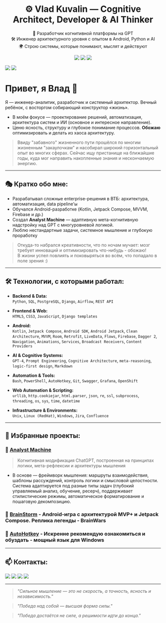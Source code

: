 <h1 align="center">⚙️ Vlad Kuvalin — Cognitive Architect, Developer & AI Thinker</h1>
<p align="center">
  🧠 Разработчик когнитивной платформы на GPT<br/>
  🛠 Инженер архитектурного уровня с опытом в Android, Python и AI<br/>
  🌍 Строю системы, которые понимают, мыслят и действуют
</p>

<p align="center">
  <img src="https://img.shields.io/badge/Android-Kotlin-blue?style=for-the-badge&logo=kotlin"/>
  <img src="https://img.shields.io/badge/AI-GPT4-green?style=for-the-badge&logo=OpenAI"/>
  <img src="https://img.shields.io/badge/Backend-Python-yellow?style=for-the-badge&logo=python"/>
</p>


<p align="left">
  <a href="mailto:vkualvin@yandex.ru"><img src="https://img.shields.io/badge/Email-vkualvin@yandex.ru-blue?style=flat&logo=gmail"/></a>
  <a href="https://t.me/vkualvin"><img src="https://img.shields.io/badge/Telegram-@vkualvin-blue?style=flat&logo=telegram"/></a>
</p>




# Привет, я Влад 👋

Я — инженер-аналитик, разработчик и системный архитектор. Вечный ребёнок, с восторгом собирающий конструктор «жизнь».
- В моём фокусе — проектирование решений, автоматизация, архитектура систем и ИИ (основное и интересное направление).  
- Ценю ясность, структуру и глубокое понимание процессов. **Обожаю** оптимизировать и делать из хаоса архитектуру.

> Ввиду "забавного" жизненного пути прошёлся по многим жизненным "закаулочкам" и насобирал широкий горизонтальный опыт во многих сферах.
> Сейчас ищу пристанище на ближайшие годы, куда мог направить накопленные знания и нескончаемую энергию.

---

## 🎭 Кратко обо мне:

- Разрабатывал сложные enterprise-решения в ВТБ: архитектура, автоматизация, data pipeline'ы
- Обучался Android-разработке (Kotlin, Jetpack Compose, MVVM, Firebase и др.)
- Создал **Analyst Machine** — адаптивную мета-когнитивную надстройку над GPT с многуровневой логикой.
- Люблю нестандартные задачи, системное мышление и глубокую проработку

> Откуда-то набрался креативности, что по ночам мучает: мозг требует инноваций и оптимизировать что-нибудь - обожаю!   
> В жизни успел повлиять и поковыряться во всём, что попадало в поле зрения :)

---

## 🛠️ Технологии, с которыми работал:

- **Backend & Data:**  
`Python`, `SQL`, `PostgreSQL`, `Django`, `Airflow`, `REST API`

- **Frontend & Web:**  
`HTML5`, `CSS3`, `JavaScript`, `Django templates`

- **Android:**  
`Kotlin`, `Jetpack Compose`, `Android SDK`, `Android Jetpack`, `Clean Architecture`,
`MVVM`, `Room`, `Retrofit`, `LiveData`, `Flows`, `Firebase`, `Dagger 2`, `Navigation`, `Animations`, `Services`, `Broadcast Receivers`, `Content Providers`

- **AI & Cognitive Systems:**  
`GPT-4`, `Prompt Engineering`, `Cognitive Architecture`, `meta-reasoning`, `logic-first design`, `Markdown`

- **Automation & Tools:**  
`Bash`, `PowerShell`, `AutoHotkey`, `Git`, `Swagger`, `Grafana`, `OpenShift`

- **Web Automation & Scripting:**  
`urllib`, `http.cookiejar`, `html.parser`, `json`, `re`, `ssl`,
`subprocess`, `threading`, `os`, `sys`, `time`, `datetime`

- **Infrastructure & Environments:**  
`Unix`, `Linux (RedHat)`, `Windows`,  `Jira`, `Confluence`


---

## 📌 Избранные проекты:

### 🤖 [Analyst Machine](https://github.com/Vkuvalin/Analyst-Machine)
> Когнитивная модификация ChatGPT, построенная на принципах логики, мета-рефлексии и архитектуры мышления  

- В основе — фреймворк мышления: маршруты взаимодействия, шаблоны рассуждений,
контроль логики и смысловой целостности. Система адаптируется под разные типы
задач (глубокий управляемый анализ, обучение, ресерч), поддерживает стилистические
режимы, автоматическое форматирование и пошаговую декомпозицию.

### 🧠 [BrainStorm](https://github.com/Vkuvalin/BrainStorm) - Android-игра с архитектурой MVP+ и Jetpack Compose. Реплика легенды - BrainWars
### 🧩 [AutoHotkey](https://github.com/Vkuvalin/AutoHotkey) - Искренне рекомендую ознакомиться и обуздать - мощный язык для Windows

---

## 📫 Контакты:

<p align="left">
  <a href="mailto:vkuvalin@yandex.ru"><img src="https://img.shields.io/badge/Email-vkualvin@yandex.ru-blue?style=flat&logo=gmail"/></a>
  <a href="https://t.me/steppz"><img src="https://img.shields.io/badge/Telegram-@vkualvin-blue?style=flat&logo=telegram"/></a>
  <a href="https://vk.com/id144901827"><img src="https://img.shields.io/badge/VK-%40steppz-4a76a8?style=flat&logo=vk"/></a>
  <a href="https://hh.ru/resume/e3012586ff0c86b4e10039ed1f51784c476b34"><img src="https://img.shields.io/badge/Resume-PDF-critical?style=flat&logo=adobeacrobatreader"/></a>
</p>


---

> _"Сильное мышление — это не скорость, а точность, ясность и независимость."_

> _"Победа над собой — высшая форма силы."_

> _"Победа достаётся не силе, а решимости идти до конца."_
